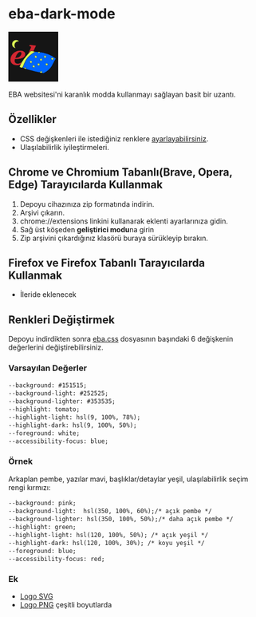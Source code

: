 # eba-dark-mode

<img src="./img/svg/logo.svg" width="100px">

EBA websitesi'ni karanlık modda kullanmayı sağlayan basit bir uzantı.

## Özellikler

- CSS değişkenleri ile istediğiniz renklere [ayarlayabilirsiniz](#Renkleri-Değiştirmek).
- Ulaşılabilirlik iyileştirmeleri.

## Chrome ve Chromium Tabanlı(Brave, Opera, Edge) Tarayıcılarda Kullanmak

1. Depoyu cihazınıza zip formatında indirin.
2. Arşivi çıkarın.
3. chrome://extensions linkini kullanarak eklenti ayarlarınıza gidin.
4. Sağ üst köşeden **geliştirici modu**na girin
5. Zip arşivini çıkardığınız klasörü buraya sürükleyip bırakın.

## Firefox ve Firefox Tabanlı Tarayıcılarda Kullanmak

- İleride eklenecek

## Renkleri Değiştirmek

Depoyu indirdikten sonra [eba.css](./eba.css) dosyasının başındaki 6 değişkenin değerlerini değiştirebilirsiniz.

### Varsayılan Değerler

    --background: #151515;
    --background-light: #252525;
    --background-lighter: #353535;
    --highlight: tomato;
    --highlight-light: hsl(9, 100%, 78%);
    --highlight-dark: hsl(9, 100%, 50%);
    --foreground: white;
    --accessibility-focus: blue;

### Örnek

Arkaplan pembe, yazılar mavi, başlıklar/detaylar yeşil, ulaşılabilirlik seçim rengi kırmızı:

    --background: pink;
    --background-light:  hsl(350, 100%, 60%);/* açık pembe */
    --background-lighter: hsl(350, 100%, 50%);/* daha açık pembe */
    --highlight: green;
    --highlight-light: hsl(120, 100%, 50%); /* açık yeşil */
    --highlight-dark: hsl(120, 100%, 30%); /* koyu yeşil */
    --foreground: blue;
    --accessibility-focus: red;

### Ek

- [Logo SVG](./img/svg)
- [Logo PNG](./img) çeşitli boyutlarda
